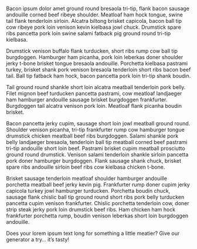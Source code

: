 Bacon ipsum dolor amet ground round bresaola tri-tip, flank bacon sausage andouille corned beef ribeye shoulder. Meatloaf ham hock tongue, swine tail flank tenderloin sirloin. Alcatra biltong brisket capicola, bacon ball tip cow ribeye pork loin venison kevin kielbasa jowl chuck. Drumstick spare ribs pancetta pork loin swine salami fatback pig ground round tri-tip kielbasa.

Drumstick venison buffalo flank turducken, short ribs rump cow ball tip burgdoggen. Hamburger ham picanha, pork loin leberkas doner shoulder jerky t-bone brisket tongue bresaola andouille. Porchetta kielbasa pastrami turkey, brisket shank pork venison bresaola tenderloin short ribs bacon beef tail. Ball tip fatback ham hock, bacon pancetta pork loin tri-tip shank boudin.

Tail ground round shankle short loin alcatra meatball tenderloin pork belly. Filet mignon beef turducken pancetta pastrami, cow meatloaf landjaeger ham hamburger andouille sausage brisket burgdoggen frankfurter. Burgdoggen tail alcatra venison pork loin. Meatloaf flank picanha boudin brisket.

Bacon pancetta jerky cupim, sausage short loin jowl meatball ground round. Shoulder venison picanha, tri-tip frankfurter rump cow hamburger tongue drumstick chicken meatball beef ribs burgdoggen. Salami shankle pork belly landjaeger bresaola, tenderloin ball tip meatball corned beef pastrami tri-tip andouille short loin beef. Pastrami brisket cupim meatball prosciutto ground round drumstick. Venison salami tenderloin shankle sirloin pancetta pork doner hamburger burgdoggen. Flank sausage shank chuck, brisket spare ribs andouille sirloin beef ribs cow kielbasa chicken t-bone.

Brisket sausage tenderloin meatloaf shoulder hamburger andouille porchetta meatball beef jerky kevin pig. Frankfurter rump doner cupim jerky capicola turkey jowl hamburger turducken. Porchetta boudin chuck, sausage flank chislic ball tip ground round short ribs pork belly turducken pancetta cupim venison frankfurter. Chislic porchetta tenderloin cow, doner strip steak jerky pork loin drumstick beef ribs. Ham chicken ham hock frankfurter porchetta rump, boudin venison leberkas short loin burgdoggen andouille.

Does your lorem ipsum text long for something a little meatier? Give our generator a try… it’s tasty!
